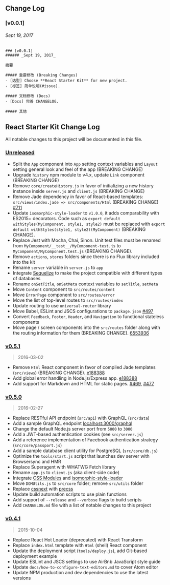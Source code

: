 ## Change Log

### [v0.0.1]

###### _Sept 19, 2017_

```
### [v0.0.1]
###### _Sept 19, 2017_

摘要

##### 重要修改 (Breaking Changes)
- [选型] Choose **React Starter Kit** for new project.
- [标签] 简单说明(#issue).

##### 文档修改 (Docs)
- [Docs] 完善 CHANGELOG.

##### 其他
```

## React Starter Kit Change Log

All notable changes to this project will be documented in this file.

### [Unreleased][unreleased]

* Split the `App` component into `App` setting context variables and `Layout`
  setting general look and feel of the app (BREAKING CHANGE)
* Upgrade `history` npm module to v4.x, update `Link` component (BREAKING
  CHANGE)
* Remove `core/createHistory.js` in favor of initializing a new history instance
  inside `server.js` and `client.js` (BREAKING CHANGE)
* Remove Jade dependency in favor of React-based templates:
  `src/views/index.jade => src/components/Html` (BREAKING CHANGE)
  [#711](https://github.com/kriasoft/react-starter-kit/pull/711)
* Update `isomorphic-style-loader` to `v1.0.0`, it adds comparability with
  ES2015+ decorators. Code such as `export default withStyles(MyComponent,
  style1, style2)` must be replaced with `export default withStyles(style1,
  style2)(MyComponent)` (BREAKING CHANGE).
* Replace Jest with Mocha, Chai, Sinon. Unit test files must be renamed from
  `MyComponent/__test__/MyComponent-test.js` to
  `MyComponent/MyComponent.test.js` (BREAKING CHANGE).
* Remove `actions`, `stores` folders since there is no Flux library included
  into the kit
* Rename `server` variable in `server.js` to `app`
* Integrate [Sequelize](http://docs.sequelizejs.com/) to make the project
  compatible with different types of databases
* Rename `onSetTitle`, `onSetMeta` context variables to `setTitle`, `setMeta`
* Move `Content` component to `src/routes/content`
* Move `ErrorPage` component to `src/routes/error`
* Move the list of top-level routes to `src/routes/index`
* Update routing to use `universal-router` library
* Move Babel, ESLint and JSCS configurations to `package.json`
  [#497](https://github.com/kriasoft/react-starter-kit/pull/497)
* Convert `Feedback`, `Footer`, `Header`, and `Navigation` to functional
  stateless components
* Move page / screen components into the `src/routes` folder along with the
  routing information for them (BREAKING CHANGE).
  [6553936](https://github.com/kriasoft/react-starter-kit/commit/6553936e693e24a8ac6178f4962af15e0ea87dfd)

### [v0.5.1]

> 2016-03-02

* Remove `Html` React component in favor of compiled Jade templates
  (`src/views`) (BREAKING CHANGE).
  [e188388](https://github.com/kriasoft/react-starter-kit/commit/e188388f87069cdc7d501b385d6b0e46c98fed60)
* Add global error handling in Node.js/Express app.
  [e188388](https://github.com/kriasoft/react-starter-kit/commit/e188388f87069cdc7d501b385d6b0e46c98fed60)
* Add support for Markdown and HTML for static pages.
  [#469](https://github.com/kriasoft/react-starter-kit/pull/469),
  [#477](https://github.com/kriasoft/react-starter-kit/pull/477)

### [v0.5.0]

> 2016-02-27

* Replace RESTful API endpoint (`src/api`) with GraphQL (`src/data`)
* Add a sample GraphQL endpoint
  [localhost:3000/graphql](https://localhost:3000/graphql)
* Change the default Node.js server port from `5000` to `3000`
* Add a JWT-based authentication cookies (see `src/server.js`)
* Add a reference implementation of Facebook authentication strategy
  (`src/core/passport.js`)
* Add a sample database client utility for PostgreSQL (`src/core/db.js`)
* Optimize the `tools/start.js` script that launches dev server with Browsersync
  and HMR
* Replace Superagent with WHATWG Fetch library
* Rename `app.js` to `client.js` (aka client-side code)
* Integrate [CSS Modules](https://github.com/css-modules/css-modules) and
  [isomorphic-style-loader](https://github.com/kriasoft/isomorphic-style-loader)
* Move `DOMUtils.js` to `src/core` folder; remove `src/utils` folder
* Replace [cssnext](http://cssnext.io/) with
  [precss](https://github.com/jonathantneal/precss)
* Update build automation scripts to use plain functions
* Add support of `--release` and `--verbose` flags to build scripts
* Add `CHANGELOG.md` file with a list of notable changes to this project

### [v0.4.1]

> 2015-10-04

* Replace React Hot Loader (deprecated) with React Transform
* Replace `index.html` template with `Html` (shell) React component
* Update the deployment script (`tools/deploy.js`), add Git-based deployment
  example
* Update ESLint and JSCS settings to use AirBnb JavaScript style guide
* Update `docs/how-to-configure-text-editors.md` to cover Atom editor
* Update NPM production and dev dependencies to use the latest versions

[unreleased]: https://github.com/kriasoft/react-starter-kit/compare/v0.5.1...HEAD
[v0.5.1]: https://github.com/kriasoft/react-starter-kit/compare/v0.5.0...v0.5.1
[v0.5.0]: https://github.com/kriasoft/react-starter-kit/compare/v0.4.1...v0.5.0
[v0.4.1]: https://github.com/kriasoft/react-starter-kit/compare/v0.4.0...v0.4.1
